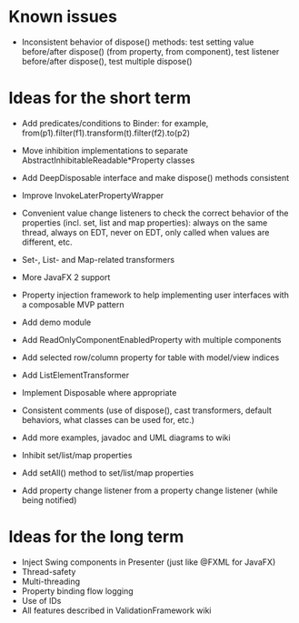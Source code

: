 # Known issues

* Inconsistent behavior of dispose() methods: test setting value before/after dispose() (from property, from component),
test listener before/after dispose(), test multiple dispose()

# Ideas for the short term

* Add predicates/conditions to Binder: for example, from(p1).filter(f1).transform(t).filter(f2).to(p2)
* Move inhibition implementations to separate AbstractInhibitableReadable*Property classes
* Add DeepDisposable interface and make dispose() methods consistent
* Improve InvokeLaterPropertyWrapper
* Convenient value change listeners to check the correct behavior of the properties (incl. set, list and map
properties): always on the same thread, always on EDT, never on EDT, only called when values are different, etc.
* Set-, List- and Map-related transformers
* More JavaFX 2 support
* Property injection framework to help implementing user interfaces with a composable MVP pattern

* Add demo module

* Add ReadOnlyComponentEnabledProperty with multiple components
* Add selected row/column property for table with model/view indices
* Add ListElementTransformer
* Implement Disposable where appropriate
* Consistent comments (use of dispose(), cast transformers, default behaviors, what classes can be used for, etc.)
* Add more examples, javadoc and UML diagrams to wiki

* Inhibit set/list/map properties
* Add setAll() method to set/list/map properties
* Add property change listener from a property change listener (while being notified)

# Ideas for the long term

* Inject Swing components in Presenter (just like @FXML for JavaFX)
* Thread-safety
* Multi-threading
* Property binding flow logging
* Use of IDs
* All features described in ValidationFramework wiki
